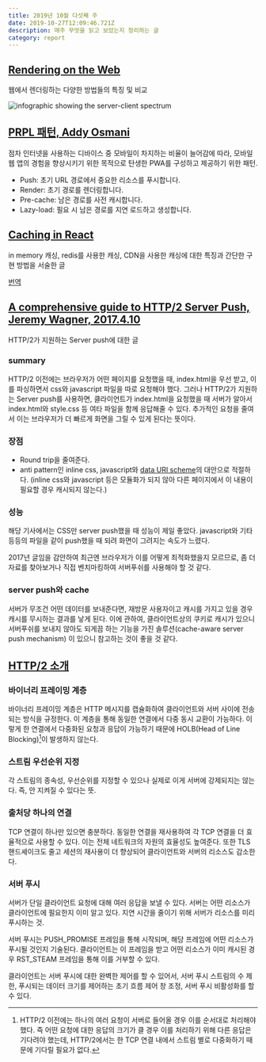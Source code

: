 ```yaml
---
title: 2019년 10월 다섯째 주
date: 2019-10-27T12:09:46.721Z
description: 매주 무엇을 읽고 보았는지 정리하는 글
category: report
---
```


## [Rendering on the Web](https://developers.google.com/web/updates/2019/02/rendering-on-the-web#server-rendering)

웹에서 렌더링하는 다양한 방법들의 특징 및 비교

![infographic showing the server-client spectrum](https://developers.google.com/web/updates/images/2019/02/rendering-on-the-web/infographic.png)

## [PRPL 패턴, Addy Osmani](https://developers.google.com/web/fundamentals/performance/prpl-pattern/)

점차 인터넷을 사용하는 디바이스 중 모바일이 차지하는 비율이 늘어감에 따라, 모바일 웹 앱의 경험을 향상시키기 위한 목적으로 탄생한 PWA를 구성하고 제공하기 위한 패턴.

- Push: 초기 URL 경로에서 중요한 리소스를 푸시합니다.
- Render: 초기 경로를 렌더링합니다.
- Pre-cache: 남은 경로를 사전 캐시합니다.
- Lazy-load: 필요 시 남은 경로를 지연 로드하고 생성합니다.

## [Caching in React](https://freecontent.manning.com/caching-in-react/)

in memory 캐싱, redis를 사용한 캐싱, CDN을 사용한 캐싱에 대한 특징과 간단한 구현 방법을 서술한 글

[번역](/study/caching-in-react/)

## [A comprehensive guide to HTTP/2 Server Push, Jeremy Wagner, 2017.4.10](https://www.smashingmagazine.com/2017/04/guide-http2-server-push/)

HTTP/2가 지원하는 Server push에 대한 글

### summary

HTTP/2 이전에는 브라우저가 어떤 페이지를 요청했을 때, index.html을 우선 받고, 이를 파싱하면서 css와 javascript 파일을 따로 요청해야 했다. 그러나 HTTP/2가 지원하는 Server push를 사용하면, 클라이언트가 index.html을 요청했을 때 서버가 알아서 index.html와 style.css 등 여타 파일을 함께 응답해줄 수 있다. 추가적인 요청을 줄여서 이는 브라우저가 더 빠르게 화면을 그릴 수 있게 된다는 뜻이다.

### 장점

- Round trip을 줄여준다.
- anti pattern인 inline css, javascript와 [data URI scheme](https://en.wikipedia.org/wiki/Data_URI_scheme)의 대안으로 적절하다. (inline css와 javascript 등은 모듈화가 되지 않아 다른 페이지에서 이 내용이 필요할 경우 캐시되지 않는다.)

### 성능

해당 기사에서는 CSS만 server push했을 때 성능이 제일 좋았다. javascript와 기타 등등의 파일을 같이 push했을 때 되려 화면이 그려지는 속도가 느렸다.

2017년 글임을 감안하여 최근엔 브라우저가 이를 어떻게 최적화했을지 모르므로, 좀 더 자료를 찾아보거나 직접 벤치마킹하여 서버푸쉬를 사용해야 할 것 같다.

### server push와 cache

서버가 무조건 어떤 데이터를 보내준다면, 재방문 사용자이고 캐시를 가지고 있을 경우 캐시를 무시하는 결과를 낳게 된다. 이에 관하여, 클라이언트상의 쿠키로 캐시가 있으니 서버푸쉬를 보내지 않아도 되게끔 하는 기능을 가진 솔루션(cache-aware server push mechanism)
이 있으니 참고하는 것이 좋을 것 같다.

## [HTTP/2 소개](https://developers.google.com/web/fundamentals/performance/http2/#server-push)

### 바이너리 프레이밍 계층

바이너리 프레이밍 계층은 HTTP 메시지를 캡슐화하여 클라이언트와 서버 사이에 전송되는 방식을 규정한다. 이 계층을 통해 동일한 연결에서 다중 동시 교환이 가능하다. 이렇게 한 연결에서 다중화된 요청과 응답이 가능하기 때문에 HOLB(Head of Line Blocking)[^1]이 발생하지 않는다.

### 스트림 우선순위 지정

각 스트림의 종속성, 우선순위를 지정할 수 있으나 실제로 이게 서버에 강제되지는 않는다. 즉, 안 지켜질 수 있다는 뜻.

### 출처당 하나의 연결

TCP 연결이 하나만 있으면 충분하다. 동일한 연결을 재사용하여 각 TCP 연결을 더 효율적으로 사용할 수 있다. 이는 전체 네트워크의 자원의 효율성도 높여준다. 또한 TLS 핸드셰이크도 줄고 세션의 재사용이 더 향상되어 클라이언트와 서버의 리소스도 감소한다.

<!-- ### 흐름제어 -->

### 서버 푸시

서버가 단일 클라이언트 요청에 대해 여러 응답을 보낼 수 있다. 서버는 어떤 리소스가 클라이언트에 필요한지 이미 알고 있다. 지연 시간을 줄이기 위해 서버가 리소스를 미리 푸시하는 것.

서버 푸시는 PUSH_PROMISE 프레임을 통해 시작되며, 해당 프레임에 어떤 리소스가 푸시될 것인지 기술된다. 클라이언트는 이 프레임을 받고 어떤 리소스가 이미 캐시된 경우 RST_STEAM 프레임을 통해 이를 거부할 수 있다.

클라이언트는 서버 푸시에 대한 완벽한 제어를 할 수 있어서, 서버 푸시 스트림의 수 제한, 푸시되는 데이터 크기를 제어하는 초기 흐름 제어 창 조정, 서버 푸시 비활성화를 할 수 있다.

<!-- ### 헤더 압축 -->

[^1]: HTTP/2 이전에는 하나의 여러 요청이 서버로 들어올 경우 이를 순서대로 처리해야 했다. 즉 어떤 요청에 대한 응답의 크기가 클 경우 이를 처리하기 위해 다른 응답은 기다려야 했는데, HTTP/2에서는 한 TCP 연결 내에서 스트림 별로 다중화하기 때문에 기다릴 필요가 없다.
